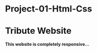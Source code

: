 # Project-01-Html-Css
<h1>Tribute Website</h1>
<p><b>This website is completely responsive...</b></p>
